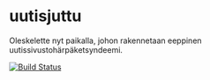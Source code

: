 uutisjuttu
==========
Oleskelette nyt paikalla, johon rakennetaan eeppinen uutissivustohärpäketsyndeemi.

[![Build Status](https://travis-ci.org/uutisjuttu/uutisjuttu.svg?branch=master)](https://travis-ci.org/uutisjuttu/uutisjuttu)
